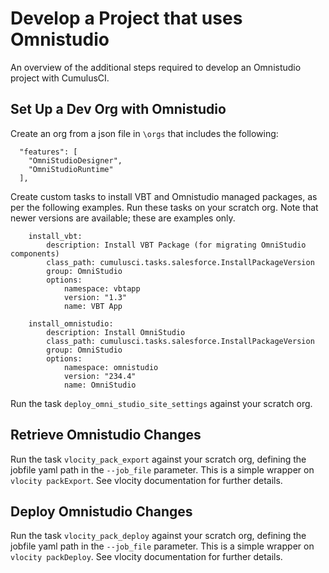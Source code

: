 # Develop a Project that uses Omnistudio

An overview of the additional steps required to develop an Omnistudio project with
CumulusCI.

## Set Up a Dev Org with Omnistudio

Create an org from a json file in `\orgs` that includes the following:

```
  "features": [
    "OmniStudioDesigner",
    "OmniStudioRuntime"
  ],
```

Create custom tasks to install VBT and Omnistudio managed packages, as per the following examples. Run these tasks on your scratch org. Note that newer versions are available; these are examples only.

```
    install_vbt:
        description: Install VBT Package (for migrating OmniStudio components)
        class_path: cumulusci.tasks.salesforce.InstallPackageVersion
        group: OmniStudio
        options:
            namespace: vbtapp
            version: "1.3"
            name: VBT App

    install_omnistudio:
        description: Install OmniStudio
        class_path: cumulusci.tasks.salesforce.InstallPackageVersion
        group: OmniStudio
        options:
            namespace: omnistudio
            version: "234.4"
            name: OmniStudio
```

Run the task `deploy_omni_studio_site_settings` against your scratch org.

## Retrieve Omnistudio Changes

Run the task `vlocity_pack_export` against your scratch org, defining the jobfile yaml path in the `--job_file` parameter. This is a simple wrapper on `vlocity packExport`. See vlocity documentation for further details.

## Deploy Omnistudio Changes

Run the task `vlocity_pack_deploy` against your scratch org, defining the jobfile yaml path in the `--job_file` parameter. This is a simple wrapper on `vlocity packDeploy`. See vlocity documentation for further details.
